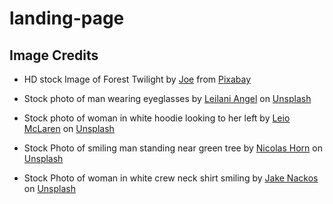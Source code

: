 # landing-page

## Image Credits
- HD stock Image of Forest Twilight by <a href="https://pixabay.com/users/jplenio-7645255/?utm_source=link-attribution&utm_medium=referral&utm_campaign=image&utm_content=3119826">Joe</a> from <a href="https://pixabay.com//?utm_source=link-attribution&utm_medium=referral&utm_campaign=image&utm_content=3119826">Pixabay</a>

- Stock photo of man wearing eyeglasses by <a href="https://unsplash.com/@leilaniangel?utm_content=creditCopyText&utm_medium=referral&utm_source=unsplash">Leilani Angel</a> on <a href="https://unsplash.com/photos/man-wearing-eyeglasses-K84vnnzxmTQ?utm_content=creditCopyText&utm_medium=referral&utm_source=unsplash">Unsplash</a>

- Stock photo of woman in white hoodie looking to her left by <a href="https://unsplash.com/@leio?utm_content=creditCopyText&utm_medium=referral&utm_source=unsplash">Leio McLaren</a> on <a href="https://unsplash.com/photos/woman-in-white-hoodie-looking-to-her-left-L2dTmhQzx4Q?utm_content=creditCopyText&utm_medium=referral&utm_source=unsplash">Unsplash</a>
  
- Stock Photo of smiling man standing near green tree by <a href="https://unsplash.com/@sysengineer?utm_content=creditCopyText&utm_medium=referral&utm_source=unsplash">Nicolas Horn</a> on <a href="https://unsplash.com/photos/smiling-man-standing-near-green-tree-MTZTGvDsHFY?utm_content=creditCopyText&utm_medium=referral&utm_source=unsplash">Unsplash</a>
  
- Stock Photo of woman in white crew neck shirt smiling by <a href="https://unsplash.com/@jakenackos?utm_content=creditCopyText&utm_medium=referral&utm_source=unsplash">Jake Nackos</a> on <a href="https://unsplash.com/photos/woman-in-white-crew-neck-shirt-smiling-IF9TK5Uy-KI?utm_content=creditCopyText&utm_medium=referral&utm_source=unsplash">Unsplash</a>
  